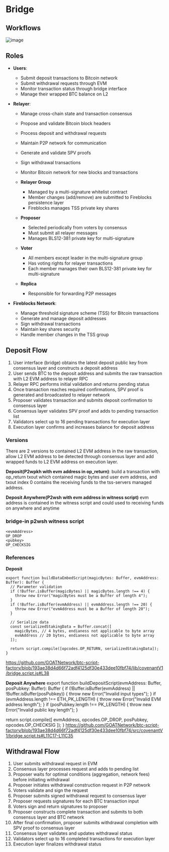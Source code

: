 # Bridge

## Workflows
![image](https://github.com/user-attachments/assets/37aaaba2-d56d-44cc-8a3e-b37a15cbf3de)

## Roles

- **Users**: 
    - Submit deposit transactions to Bitcoin network
    - Submit withdrawal requests through EVM
    - Monitor transaction status through bridge interface
    - Manage their wrapped BTC balance on L2

- **Relayer**: 
    - Manage cross-chain state and transaction consensus
    - Propose and validate Bitcoin block headers
    - Process deposit and withdrawal requests
    - Maintain P2P network for communication
    - Generate and validate SPV proofs
    - Sign withdrawal transactions
    - Monitor Bitcoin network for new blocks and transactions
  
    - **Relayer Group**
        - Managed by a multi-signature whitelist contract
        - Member changes (add/remove) are submitted to Fireblocks persistence layer
        - Fireblocks manages TSS private key shares
    - **Proposer**
        - Selected periodically from voters by consensus
        - Must submit all relayer messages
        - Manages BLS12-381 private key for multi-signature
    - **Voter**
        - All members except leader in the multi-signature group
        - Has voting rights for relayer transactions
        - Each member manages their own BLS12-381 private key for multi-signature
    - **Replica**
        - Responsible for forwarding P2P messages

- **Fireblocks Network**: 
    - Manage threshold signature scheme (TSS) for Bitcoin transactions
    - Generate and manage deposit addresses
    - Sign withdrawal transactions
    - Maintain key shares security
    - Handle member changes in the TSS group
  
## Deposit Flow

1. User interface (bridge) obtains the latest deposit public key from consensus layer and constructs a deposit address
2. User sends BTC to the deposit address and submits the raw transaction with L2 EVM address to relayer RPC
3. Relayer RPC performs initial validation and returns pending status
4. Once transaction reaches required confirmations, SPV proof is generated and broadcasted to relayer network
5. Proposer validates transaction and submits deposit confirmation to consensus layer
6. Consensus layer validates SPV proof and adds to pending transaction list
7. Validators select up to 16 pending transactions for execution layer
8. Execution layer confirms and increases balance for deposit address

### Versions
There are 2 versions to contained L2 EVM address in the raw transaction, allow  L2 EVM address to be detected through consensus layer and add wrapped funds to L2 EVM address on execution layer. 

**Deposit(P2wpkh with evm address in op_return)**: build a transaction with op_return txout which contained magic bytes and user evm address, and txout index 0 contains the receiving funds to the tss-servers managed address.  

**Deposit Anywhere(P2wsh with evm address in witness script)** evm address is contained in the witness script and could used to receiving funds on anywhere and anytime
### bridge-in p2wsh witness script
```
<evmAddress>
OP_DROP
<pubkey>
OP_CHECKSIG
```

### References
**Deposit**
```
export function buildDataEmbedScript(magicBytes: Buffer, evmAddress: Buffer): Buffer {
  // Parameter validation
  if (!Buffer.isBuffer(magicBytes) || magicBytes.length !== 4) {
    throw new Error("magicBytes must be a Buffer of length 4");
  }
  if (!Buffer.isBuffer(evmAddress) || evmAddress.length !== 20) {
    throw new Error("evmAddress must be a Buffer of length 20");
  }

  // Serialize data
  const serializedStakingData = Buffer.concat([
    magicBytes, // 4 bytes, endianess not applicable to byte array
    evmAddress // 20 bytes, endianess not applicable to byte array
  ]);

  return script.compile([opcodes.OP_RETURN, serializedStakingData]);
}
```
https://github.com/GOATNetwork/btc-script-factory/blob/193ae38d4d66f72adf4125df30e433dee10fbf74/lib/covenantV1/bridge.script.js#L38

**Deposit Anywhere** 
export function buildDepositScript(evmAddress: Buffer, posPubkey: Buffer): Buffer {
  if (!Buffer.isBuffer(evmAddress) || !Buffer.isBuffer(posPubkey)) {
    throw new Error("Invalid input types");
  }
  if (evmAddress.length !== ETH_PK_LENGTH) {
    throw new Error("Invalid EVM address length");
  }
  if (posPubkey.length !== PK_LENGTH) {
    throw new Error("Invalid public key length");
  }

  return script.compile([
    evmAddress,
    opcodes.OP_DROP,
    posPubkey,
    opcodes.OP_CHECKSIG
  ]);
}
https://github.com/GOATNetwork/btc-script-factory/blob/193ae38d4d66f72adf4125df30e433dee10fbf74/src/covenantV1/bridge.script.ts#L11C17-L11C35

## Withdrawal Flow

1. User submits withdrawal request in EVM
2. Consensus layer processes request and adds to pending list
3. Proposer waits for optimal conditions (aggregation, network fees) before initiating withdrawal
4. Proposer initiates withdrawal construction request in P2P network
5. Voters validate and sign the request
6. Proposer submits signed withdrawal request to consensus layer
7. Proposer requests signatures for each BTC transaction input
8. Voters sign and return signatures to proposer
9. Proposer constructs complete transaction and submits to both consensus layer and BTC network
10. After final confirmation, proposer submits withdrawal completion with SPV proof to consensus layer
11. Consensus layer validates and updates withdrawal status
12. Validators select up to 16 completed transactions for execution layer
13. Execution layer finalizes withdrawal status
